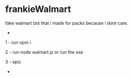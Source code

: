 # frankieWalmart
fake walmart bot that i made for packs because i dont care.

-

1 - run npm i

2 - run node walmart.js or run the exe

3 - epic

-
